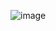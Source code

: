 ![image](https://user-images.githubusercontent.com/36101008/152711001-bc5553c7-10b4-424a-9397-23c75579b147.png)
